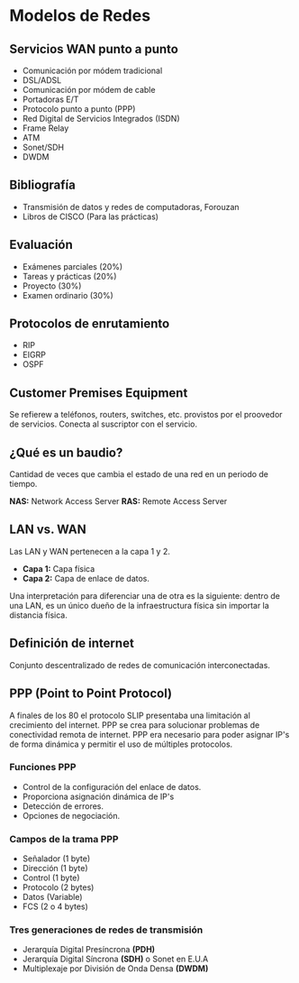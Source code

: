 # Modelos de Redes

## Servicios WAN punto a punto

* Comunicación por módem tradicional
* DSL/ADSL
* Comunicación por módem de cable
* Portadoras E/T
* Protocolo punto a punto (PPP)
* Red Digital de Servicios Integrados (ISDN)
* Frame Relay
* ATM
* Sonet/SDH
* DWDM 

## Bibliografía

* Transmisión de datos y redes de computadoras, Forouzan 
* Libros de CISCO (Para las prácticas) 

## Evaluación 

* Exámenes parciales (20%)
* Tareas y prácticas (20%)
* Proyecto (30%)
* Examen ordinario (30%) 

## Protocolos de enrutamiento 
* RIP
* EIGRP
* OSPF

## Customer Premises Equipment

Se refierew a teléfonos, routers, switches, etc. provistos por el proovedor de
servicios. Conecta al suscriptor con el servicio.

## ¿Qué es un baudio?

Cantidad de veces que cambia el estado de una red en un periodo de tiempo.

__NAS:__ Network Access Server 
__RAS:__ Remote Access Server

## LAN vs. WAN

Las LAN y WAN pertenecen a la capa 1 y 2.

* __Capa 1:__ Capa física
* __Capa 2:__ Capa de enlace de datos.

Una interpretación para diferenciar una de otra es la siguiente: dentro de una
LAN, es un único dueño de la infraestructura física sin importar la distancia
física.

## Definición de internet

Conjunto descentralizado de redes de comunicación interconectadas.

## PPP (Point to Point Protocol)

A finales de los 80 el protocolo SLIP presentaba una limitación al crecimiento
del internet. PPP se crea para solucionar problemas de conectividad remota de
internet. PPP era necesario para poder asignar IP's de forma dinámica y permitir
el uso de múltiples protocolos.

### Funciones PPP

* Control de la configuración del enlace de datos.
* Proporciona asignación dinámica de IP's
* Detección de errores.
* Opciones de negociación.

### Campos de la trama PPP

* Señalador (1 byte)
* Dirección (1 byte)
* Control (1 byte)
* Protocolo  (2 bytes)
* Datos  (Variable)
* FCS (2 o 4 bytes)

### Tres generaciones de redes de transmisión

* Jerarquía Digital Presíncrona __(PDH)__
* Jerarquía Digital Síncrona __(SDH)__ o Sonet en E.U.A
* Multiplexaje por División de Onda Densa __(DWDM)__
